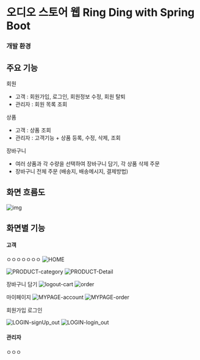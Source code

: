 # 오디오 스토어 웹 Ring Ding with Spring Boot

### 개발 환경

## 주요 기능
회원
- 고객 : 회원가입, 로그인, 회원정보 수정, 회원 탈퇴
- 관리자 : 회원 목록 조회

상품
- 고객 : 상품 조회
- 관리자 : 고객기능 + 상품 등록, 수정, 삭제, 조회
 
장바구니
- 여러 상품과 각 수량을 선택하여 장바구니 담기, 각 상품 삭제
주문
- 장바구니 전체 주문 (배송지, 배송메시지, 결제방법)

## 화면 흐름도
![img](https://github.com/gwidding/sts4_SpringBoot/assets/135992700/446e4eaa-9786-45a4-9b01-2893dca6f88d)

## 화면별 기능
#### 고객
ㅇㅇㅇㅇㅇㅇㅇ
![HOME](https://github.com/gwidding/sts4_SpringBoot/assets/135992700/71a8ac81-5bd0-4d39-a985-7291f556ef6b)
 
![PRODUCT-category](https://github.com/gwidding/sts4_SpringBoot/assets/135992700/d88dfe0a-3bcf-4776-ac76-2586c8f63635)
![PRODUCT-Detail](https://github.com/gwidding/sts4_SpringBoot/assets/135992700/8f912415-93a2-4f50-8899-58bca1372997)

장바구니 담기
![logout-cart](https://github.com/gwidding/sts4_SpringBoot/assets/135992700/b9b183db-2c54-4662-be82-db2be98c239e)
![order](https://github.com/gwidding/sts4_SpringBoot/assets/135992700/7b312755-3786-42d5-b419-c1e039487255)

마이페이지
![MYPAGE-account](https://github.com/gwidding/sts4_SpringBoot/assets/135992700/b93906dc-0de2-4bab-bea3-757172d99341)
![MYPAGE-order](https://github.com/gwidding/sts4_SpringBoot/assets/135992700/8365f7bb-acaa-4749-8cd4-146ecbcd3976)

회원가입
로그인

![LOGIN-signUp_out](https://github.com/gwidding/sts4_SpringBoot/assets/135992700/42ae96d3-dd5c-4c64-a61a-57a30d209106)
![LOGIN-login_out](https://github.com/gwidding/sts4_SpringBoot/assets/135992700/64b45a4e-2595-43b7-81ac-056330cb32e4)

#### 관리자
ㅇㅇㅇ
